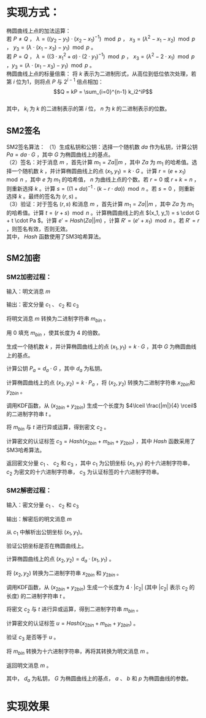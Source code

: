 # 实现方式：
椭圆曲线上点的加法运算：  
若 $P \neq Q$ ， $\lambda = ((y_2 - y_1) \cdot (x_2 - x_1)^{-1}) \mod p$ ， $x_3 = (\lambda^2 - x_1 - x_2) \mod p$ ， $y_3 = (\lambda \cdot (x_1 - x_3) - y_1) \mod p$ 。  
若 $P = Q$ ， $\lambda = ((3 \cdot x_1^2 + a) \cdot (2 \cdot y_1)^{-1}) \mod p$ ， $x_3 = (\lambda^2 - 2 \cdot x_1) \mod p$ ，$y_3 = (\lambda \cdot (x_1 - x_3) - y_1) \mod p$  。  
椭圆曲线上点的标量倍乘：
将 $k$ 表示为二进制形式，从高位到低位依次处理，若第 $i$ 位为1，则将点 $P$ 与 $2^{i-1}$ 倍点相加：  
$$Q = kP = \sum_{i=0}^{n-1} k_i2^iP$$  
其中， $k_i$ 为 $k$ 的二进制表示的第 $i$ 位， $n$ 为 $k$ 的二进制表示的位数。


## SM2签名
SM2签名算法：
（1）生成私钥和公钥：选择一个随机数 $da$ 作为私钥，计算公钥 $Pa = da \cdot G$ ，其中 $G$ 为椭圆曲线上的基点。  
（2）签名：对于消息 $m$ ，首先计算 $m_1 = Za || m$ ，其中 $Za$ 为 $m_1$ 的哈希值。选择一个随机数 $k$ ，并计算椭圆曲线上的点 $(x_1, y_1) = k \cdot G$ 。计算 $r = (e + x_1) \mod n$ ，其中 $e$ 为 $m_1$ 的哈希值， $n$ 为曲线上点的个数。若 $r=0$ 或 $r+k=n$ ，则重新选择 $k$ 。计算 $s = ((1 + da)^{-1} \cdot (k - r \cdot da)) \mod n$ 。若 $s=0$ ，则重新选择 $k$ 。最终的签名为 $(r, s)$ 。  
（3）验证：对于签名 $(r, s)$ 和消息 $m$ ，首先计算 $m_1 = Za || m$ ，其中 $Za$ 为 $m_1$ 的哈希值。计算 $t = (r + s) \mod n$ 。计算椭圆曲线上的点 $(x_1, y_1) = s \cdot G + t \cdot Pa $。计算 $e' = Hash(Za || m)$ ，计算 $R' = (e' + x_1) \mod n$ 。若 $R'=r$ ，则签名有效，否则无效。  
其中， $Hash$ 函数使用了SM3哈希算法。
## SM2加密
### SM2加密过程：

输入：明文消息  $m$  

输出：密文分量 $c_1$ 、 $c_2$ 和 $c_3$ 

将明文消息 $m$ 转换为二进制字符串 $m_{bin}$ 。

用 $0$ 填充 $m_{bin}$ ，使其长度为 $4$ 的倍数。

生成一个随机数 $k$ ，并计算椭圆曲线上的点 $(x_1, y_1) = k \cdot G$ ，其中 $G$ 为椭圆曲线上的基点。

计算公钥 $P_a = d_a \cdot G$ ，其中 $d_a$ 为私钥。

计算椭圆曲线上的点 $(x_2, y_2) = k \cdot P_a$ ，将 $(x_2, y_2)$ 转换为二进制字符串 $x_{2bin}$和$y_{2bin}$ 。

调用KDF函数，从 $(x_{2bin} + y_{2bin})$ 生成一个长度为 $4\lceil \frac{|m|}{4} \rceil$ 的二进制字符串 $t$ 。

将 $m_{bin}$ 与 $t$ 进行异或运算，得到密文 $c_2$ 。

计算密文的认证标签 $c_3 = Hash(x_{2bin} + m_{bin} + y_{2bin})$ ，其中 $Hash$ 函数采用了SM3哈希算法。

返回密文分量 $c_1$ 、 $c_2$ 和 $c_3$ ，其中 $c_1$ 为公钥坐标 $(x_1, y_1)$ 的十六进制字符串， $c_2$ 为密文的十六进制字符串， $c_3$ 为认证标签的十六进制字符串。

### SM2解密过程：

输入：密文分量 $c_1$ 、 $c_2$ 和 $c_3$ 

输出：解密后的明文消息 $m$ 

从 $c_1$ 中解析出公钥坐标 $(x_1, y_1)$。 

验证公钥坐标是否在椭圆曲线上。

计算椭圆曲线上的点 $(x_2, y_2) = d_a \cdot (x_1, y_1)$ 。

将 $(x_2, y_2)$ 转换为二进制字符串 $x_{2bin}$ 和 $y_{2bin}$ 。

调用KDF函数，从 $(x_{2bin}+ y_{2bin})$ 生成一个长度为 $4\cdot |c_2|$ (其中 $|c_2|$ 表示 $c_2$ 的长度) 的二进制字符串 $t$ 。

将密文 $c_2$ 与 $t$ 进行异或运算，得到二进制字符串 $m_{bin}$ 。

计算密文的认证标签 $u = Hash(x_{2bin} + m_{bin} + y_{2bin})$ 。

验证 $c_3$ 是否等于 $u$ 。

将 $m_{bin}$ 转换为十六进制字符串，再将其转换为明文消息 $m$ 。

返回明文消息 $m$ 。

其中， $d_a$ 为私钥， $G$ 为椭圆曲线上的基点， $a$ 、 $b$ 和 $p$ 为椭圆曲线的参数。

# 实现效果

